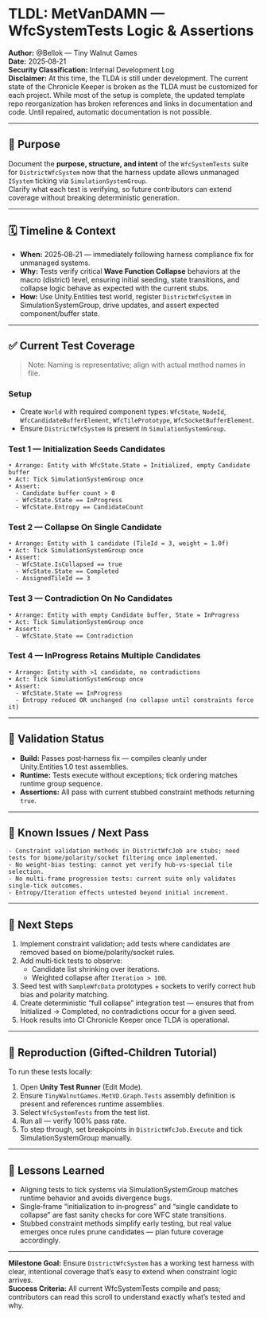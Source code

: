 # TLDL: MetVanDAMN — WfcSystemTests Logic & Assertions

**Author:** @Bellok — Tiny Walnut Games  
**Date:** 2025‑08‑21  
**Security Classification:** Internal Development Log  
**Disclaimer:** At this time, the TLDA is still under development. The current state of the Chronicle Keeper is broken as the TLDA must be customized for each project. While most of the setup is complete, the updated template repo reorganization has broken references and links in documentation and code. Until repaired, automatic documentation is not possible.

---

## 🎯 Purpose

Document the **purpose, structure, and intent** of the `WfcSystemTests` suite for `DistrictWfcSystem` now that the harness update allows unmanaged `ISystem` ticking via `SimulationSystemGroup`.  
Clarify what each test is verifying, so future contributors can extend coverage without breaking deterministic generation.

---

## 🗓 Timeline & Context

- **When:** 2025‑08‑21 — immediately following harness compliance fix for unmanaged systems.  
- **Why:** Tests verify critical **Wave Function Collapse** behaviors at the macro (district) level, ensuring initial seeding, state transitions, and collapse logic behave as expected with the current stubs.  
- **How:** Use Unity.Entities test world, register `DistrictWfcSystem` in SimulationSystemGroup, drive updates, and assert expected component/buffer state.

---

## ✅ Current Test Coverage

> Note: Naming is representative; align with actual method names in file.

### **Setup**
- Create `World` with required component types: `WfcState`, `NodeId`, `WfcCandidateBufferElement`, `WfcTilePrototype`, `WfcSocketBufferElement`.
- Ensure `DistrictWfcSystem` is present in `SimulationSystemGroup`.

### **Test 1 — Initialization Seeds Candidates**
```
• Arrange: Entity with WfcState.State = Initialized, empty Candidate buffer
• Act: Tick SimulationSystemGroup once
• Assert:
  - Candidate buffer count > 0
  - WfcState.State == InProgress
  - WfcState.Entropy == CandidateCount
```

### **Test 2 — Collapse On Single Candidate**
```
• Arrange: Entity with 1 candidate (TileId = 3, weight = 1.0f)
• Act: Tick SimulationSystemGroup once
• Assert:
  - WfcState.IsCollapsed == true
  - WfcState.State == Completed
  - AssignedTileId == 3
```

### **Test 3 — Contradiction On No Candidates**
```
• Arrange: Entity with empty Candidate buffer, State = InProgress
• Act: Tick SimulationSystemGroup once
• Assert:
  - WfcState.State == Contradiction
```

### **Test 4 — InProgress Retains Multiple Candidates**
```
• Arrange: Entity with >1 candidate, no contradictions
• Act: Tick SimulationSystemGroup once
• Assert:
  - WfcState.State == InProgress
  - Entropy reduced OR unchanged (no collapse until constraints force it)
```

---

## 🧪 Validation Status

- **Build:** Passes post‑harness fix — compiles cleanly under Unity.Entities 1.0 test assemblies.
- **Runtime:** Tests execute without exceptions; tick ordering matches runtime group sequence.
- **Assertions:** All pass with current stubbed constraint methods returning `true`.

---

## 📌 Known Issues / Next Pass

```
- Constraint validation methods in DistrictWfcJob are stubs; need tests for biome/polarity/socket filtering once implemented.
- No weight‑bias testing: cannot yet verify hub‑vs‑special tile selection.
- No multi‑frame progression tests: current suite only validates single‑tick outcomes.
- Entropy/Iteration effects untested beyond initial increment.
```

---

## 🎯 Next Steps

1. Implement constraint validation; add tests where candidates are removed based on biome/polarity/socket rules.
2. Add multi‑tick tests to observe:
   - Candidate list shrinking over iterations.
   - Weighted collapse after `Iteration > 100`.
3. Seed test with `SampleWfcData` prototypes + sockets to verify correct hub bias and polarity matching.
4. Create deterministic “full collapse” integration test — ensures that from Initialized → Completed, no contradictions occur for a given seed.
5. Hook results into CI Chronicle Keeper once TLDA is operational.

---

## 🧭 Reproduction (Gifted‑Children Tutorial)

To run these tests locally:

1. Open **Unity Test Runner** (Edit Mode).  
2. Ensure `TinyWalnutGames.MetVD.Graph.Tests` assembly definition is present and references runtime assemblies.  
3. Select `WfcSystemTests` from the test list.  
4. Run all — verify 100% pass rate.  
5. To step through, set breakpoints in `DistrictWfcJob.Execute` and tick SimulationSystemGroup manually.

---

## 📜 Lessons Learned

- Aligning tests to tick systems via SimulationSystemGroup matches runtime behavior and avoids divergence bugs.
- Single‑frame “initialization to in‑progress” and “single candidate to collapse” are fast sanity checks for core WFC state transitions.
- Stubbed constraint methods simplify early testing, but real value emerges once rules prune candidates — plan future coverage accordingly.

---

**Milestone Goal:** Ensure `DistrictWfcSystem` has a working test harness with clear, intentional coverage that’s easy to extend when constraint logic arrives.  
**Success Criteria:** All current WfcSystemTests compile and pass; contributors can read this scroll to understand exactly what’s tested and why.
